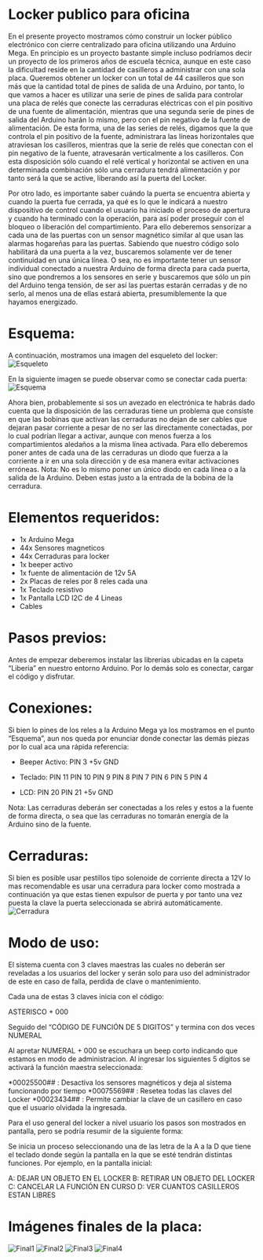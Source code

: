 # Locker publico para oficina

En el presente proyecto mostramos cómo construir un locker público electrónico con cierre centralizado para oficina utilizando una Arduino Mega.
En principio es un proyecto bastante simple incluso podríamos decir un proyecto de los primeros años de escuela técnica, aunque en este caso la dificultad reside en la cantidad de casilleros a administrar con una sola placa. 
Queremos obtener un locker con un total de 44 casilleros que son más que la cantidad total de pines de salida de una Arduino, por tanto, lo que vamos a hacer es utilizar una serie de pines de salida para controlar una placa de relés que conecte las cerraduras eléctricas con el pin positivo de una fuente de alimentación, mientras que una segunda serie de pines de salida del Arduino harán lo mismo, pero con el pin negativo de la fuente de alimentación. De esta forma, una de las series de relés, digamos que la que controla el pin positivo de la fuente, administrara las líneas horizontales que atraviesan los casilleros, mientras que la serie de relés que conectan con el pin negativo de la fuente, atravesarán verticalmente a los casilleros. Con esta disposición sólo cuando el relé vertical y horizontal se activen en una determinada combinación sólo una cerradura tendrá alimentación y por tanto será la que se active, liberando así la puerta del Locker.

Por otro lado, es importante saber cuándo la puerta se encuentra abierta y cuando la puerta fue cerrada, ya qué es lo que le indicará a nuestro dispositivo de control cuando el usuario ha iniciado el proceso de apertura y cuando ha terminado con la operación, para así poder proseguir con el bloqueo o liberación del compartimiento. 
Para ello deberemos sensorizar a cada una de las puertas con un sensor magnético similar al que usan las alarmas hogareñas para las puertas. Sabiendo que nuestro código solo habilitará da una puerta a la vez, buscaremos solamente ver de tener continuidad en una única línea. O sea, no es importante tener un sensor individual conectado a nuestra Arduino de forma directa para cada puerta, sino que pondremos a los sensores en serie y buscaremos que sólo un pin del Arduino tenga tensión, de ser así las puertas estarán cerradas y de no serlo, al menos una de ellas estará abierta, presumiblemente la que hayamos energizado.

# Esquema:

A continuación, mostramos una imagen del esqueleto del locker:
![Esqueleto](Esqueleto.jpg)

En la siguiente imagen se puede observar como se conectar cada puerta:
![Esquema](Esquema.jpg)

Ahora bien, probablemente si sos un avezado en electrónica te habrás dado cuenta que la disposición de las cerraduras tiene un problema que consiste en que las bobinas que activan las cerraduras no dejan de ser cables que dejaran pasar corriente a pesar de no ser las directamente conectadas, por lo cual podrían llegar a activar, aunque con menos fuerza a los compartimientos aledaños a la misma línea activada. Para ello deberemos poner antes de cada una de las cerraduras un diodo que fuerza a la corriente a ir en una sola dirección y de esa manera evitar activaciones erróneas.
Nota: No es lo mismo poner un único diodo en cada línea o a la salida de la Arduino. Deben estas justo a la entrada de la bobina de la cerradura.

# Elementos requeridos:
- 1x Arduino Mega
- 44x Sensores magneticos
- 44x Cerraduras para locker
- 1x beeper activo
- 1x fuente de alimentación de 12v 5A
- 2x Placas de reles por 8 reles cada una
- 1x Teclado resistivo
- 1x Pantalla LCD I2C de 4 Lineas
- Cables

# Pasos previos:
Antes de empezar deberemos instalar las librerías ubicadas en la capeta “Liberia” en nuestro entorno Arduino.
Por lo demás solo es conectar, cargar el código y disfrutar.

# Conexiones:
Si bien lo pines de los reles a la Arduino Mega ya los mostramos en el punto “Esquema”, aun nos queda por enunciar donde conectar las demás piezas por lo cual aca una rápida referencia:

-	Beeper Activo: 
PIN 3
+5v
GND

-	Teclado: 
PIN 11
PIN 10
PIN 9
PIN 8 
PIN  7
PIN 6
PIN 5
PIN 4 

-	LCD: 
PIN 20
PIN 21
+5v
GND

Nota: Las cerraduras deberán ser conectadas a los reles y estos a la fuente de forma directa, o sea que las cerraduras no tomarán energía de la Arduino sino de la fuente.
# Cerraduras:
Si bien es posible usar pestillos tipo solenoide de corriente directa a 12V lo mas recomendable es usar una cerradura para locker como mostrada a continuación ya que estas tienen expulsor de puerta y por tanto una vez puesta la clave la puerta seleccionada se abrirá automáticamente.
![ Cerradura](Cerradura.jpg)


# Modo de uso:

El sistema cuenta con 3 claves maestras las cuales no deberán ser reveladas a los usuarios del locker y serán solo para uso del administrador de este en caso de falla, perdida de clave o mantenimiento. 

Cada una de estas 3 claves inicia con el código:

ASTERISCO + 000 

Seguido del “CÓDIGO DE FUNCIÓN DE 5 DIGITOS” y termina con dos veces NUMERAL

Al apretar NUMERAL + 000 se escuchara un beep corto indicando que estamos en modo de administracion. Al ingresar los siguientes 5 dígitos se activará la función maestra seleccionada:

*00025500## : Desactiva los sensores magnéticos y deja al sistema funcionando por tiempo
*00075569## : Resetea todas las claves del Locker 
*00023434## : Permite cambiar la clave de un casillero en caso que el usuario olvidada la ingresada.

Para el uso general del locker a nivel usuario los pasos son mostrados en pantalla, pero se podría resumir de la siguiente forma:

Se inicia un proceso seleccionando una de las letra de la A a la D que tiene el teclado donde según la pantalla en la que se esté tendrán distintas funciones. Por ejemplo, en la pantalla inicial:

A: DEJAR UN OBJETO EN EL LOCKER
B: RETIRAR UN OBJETO DEL LOCKER
C: CANCELAR LA FUNCIÓN EN CURSO
D: VER CUANTOS CASILLEROS ESTAN LIBRES

# Imágenes finales de la placa:
![Final1](Final_1.jpg)
![Final2](Final_2.jpg)
![Final3](Final_3.jpg)
![Final4](Final_4.jpg)
